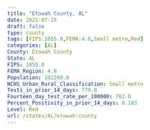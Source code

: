 ```yaml
---
title: "Etowah County, AL"
date: 2021-07-15
draft: false
type: county
tags: [FIPS:1055.0,FEMA:4.0,Small metro,Red]
categories: [AL]
County: Etowah County
State: AL
FIPS: 1055.0
FEMA_Region: 4.0
Population: 102268.0
NCHS_Urban_Rural_Classification: Small metro
Tests_in_prior_14_days: 779.0
Fourteen_day_test_rate_per_100000: 762.0
Percent_Positivity_in_prior_14_days: 0.103
Level: Red
url: /states/AL/etowah-county
---
```



